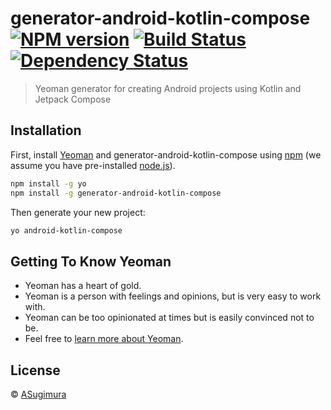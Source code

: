 # generator-android-kotlin-compose [![NPM version][npm-image]][npm-url] [![Build Status][travis-image]][travis-url] [![Dependency Status][daviddm-image]][daviddm-url]
>  Yeoman generator for creating Android projects using Kotlin and Jetpack Compose

## Installation

First, install [Yeoman](http://yeoman.io) and generator-android-kotlin-compose using [npm](https://www.npmjs.com/) (we assume you have pre-installed [node.js](https://nodejs.org/)).

```bash
npm install -g yo
npm install -g generator-android-kotlin-compose
```

Then generate your new project:

```bash
yo android-kotlin-compose
```

## Getting To Know Yeoman

 * Yeoman has a heart of gold.
 * Yeoman is a person with feelings and opinions, but is very easy to work with.
 * Yeoman can be too opinionated at times but is easily convinced not to be.
 * Feel free to [learn more about Yeoman](http://yeoman.io/).

## License

 © [ASugimura]()


[npm-image]: https://badge.fury.io/js/generator-android-kotlin-compose.svg
[npm-url]: https://npmjs.org/package/generator-android-kotlin-compose
[travis-image]: https://travis-ci.com/asugimura/generator-android-kotlin-compose.svg?branch=master
[travis-url]: https://travis-ci.com/asugimura/generator-android-kotlin-compose
[daviddm-image]: https://david-dm.org/asugimura/generator-android-kotlin-compose.svg?theme=shields.io
[daviddm-url]: https://david-dm.org/asugimura/generator-android-kotlin-compose

